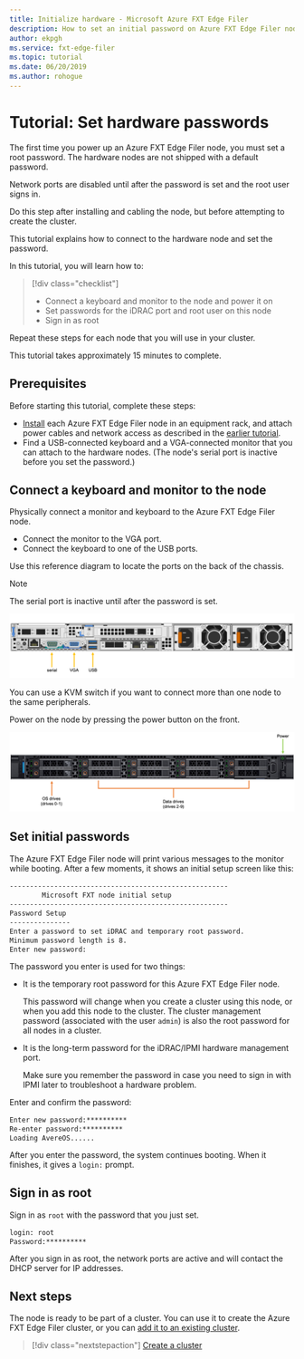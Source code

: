 ```yaml
---
title: Initialize hardware - Microsoft Azure FXT Edge Filer
description: How to set an initial password on Azure FXT Edge Filer nodes 
author: ekpgh
ms.service: fxt-edge-filer
ms.topic: tutorial
ms.date: 06/20/2019
ms.author: rohogue 
---
```


# Tutorial: Set hardware passwords

The first time you power up an Azure FXT Edge Filer node, you must set a root password. The hardware nodes are not shipped with a default password. 

Network ports are disabled until after the password is set and the root user signs in.

Do this step after installing and cabling the node, but before attempting to create the cluster. 

This tutorial explains how to connect to the hardware node and set the password. 

In this tutorial, you will learn how to: 

> [!div class="checklist"]
> * Connect a keyboard and monitor to the node and power it on
> * Set passwords for the iDRAC port and root user on this node
> * Sign in as root 

Repeat these steps for each node that you will use in your cluster. 

This tutorial takes approximately 15 minutes to complete. 

## Prerequisites

Before starting this tutorial, complete these steps: 

* [Install](fxt-install.md) each Azure FXT Edge Filer node in an equipment rack, and attach power cables and network access as described in the [earlier tutorial](fxt-network-power.md). 
* Find a USB-connected keyboard and a VGA-connected monitor that you can attach to the hardware nodes. (The node's serial port is inactive before you set the password.)

## Connect a keyboard and monitor to the node

Physically connect a monitor and keyboard to the Azure FXT Edge Filer node. 

* Connect the monitor to the VGA port.
* Connect the keyboard to one of the USB ports. 

Use this reference diagram to locate the ports on the back of the chassis. 

> [!NOTE]
> The serial port is inactive until after the password is set. 

![diagram of back of Azure FXT Edge Filer with serial, VGA, and USB ports labeled](media/fxt-back-serial-vga-usb.png)

You can use a KVM switch if you want to connect more than one node to the same peripherals. 

Power on the node by pressing the power button on the front. 

![diagram of front of Azure FXT Edge Filer - round power button is labeled near the top right](media/fxt-front-annotated.png)

## Set initial passwords 

The Azure FXT Edge Filer node will print various messages to the monitor while booting. After a few moments, it shows an initial setup screen like this:

```
------------------------------------------------------
        Microsoft FXT node initial setup
------------------------------------------------------
Password Setup
---------------
Enter a password to set iDRAC and temporary root password.
Minimum password length is 8.
Enter new password:
```

The password you enter is used for two things: 

* It is the temporary root password for this Azure FXT Edge Filer node. 

  This password will change when you create a cluster using this node, or when you add this node to the cluster. The cluster management password (associated with the user ``admin``) is also the root password for all nodes in a cluster.

* It is the long-term password for the iDRAC/IPMI hardware management port.

  Make sure you remember the password in case you need to sign in with IPMI later to troubleshoot a hardware problem.

Enter and confirm the password: 

```
Enter new password:**********
Re-enter password:**********
Loading AvereOS......
```

After you enter the password, the system continues booting. When it finishes, it gives a ``login:`` prompt. 

## Sign in as root

Sign in as ``root`` with the password that you just set. 

```
login: root
Password:**********
```

After you sign in as root, the network ports are active and will contact the DHCP server for IP addresses. 

## Next steps

The node is ready to be part of a cluster. You can use it to create the Azure FXT Edge Filer cluster, or you can [add it to an existing cluster](fxt-add-nodes.md). 

> [!div class="nextstepaction"]
> [Create a cluster](fxt-cluster-create.md)
